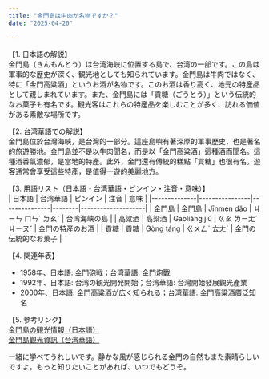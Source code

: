 ```yaml
---
title: "金門島は牛肉が名物ですか？"
date: "2025-04-20"

---
```


【1. 日本語の解説】  
金門島（きんもんとう）は台湾海峡に位置する島で、台湾の一部です。この島は軍事的な歴史が深く、観光地としても知られています。金門島は牛肉ではなく、特に「金門高粱酒」というお酒が名物です。このお酒は香り高く、地元の特産品として親しまれています。また、金門島には「貢糖（ごうとう）」という伝統的なお菓子も有名です。観光客はこれらの特産品を楽しむことが多く、訪れる価値がある素敵な場所です。

【2. 台湾華語での解説】  
金門島位於台灣海峽，是台灣的一部分。這座島嶼有著深厚的軍事歷史，也是著名的旅遊勝地。金門島並不是以牛肉聞名，而是以「金門高粱酒」這種酒而聞名。這種酒香氣濃郁，是當地的特產。此外，金門還有傳統的糕點「貢糖」也很有名。遊客通常會享受這些特產，是值得一遊的美麗地方。

【3. 用語リスト（日本語・台湾華語・ピンイン・注音・意味）】  
| 日本語       | 台湾華語         | ピンイン       | 注音    | 意味                 |
|--------------|----------------|---------------|--------|--------------------|
| 金門島       | 金門島         | Jīnmén dǎo    | ㄐㄧㄣ ㄇㄣˊ ㄉㄠˇ | 台湾海峡の島           |
| 高粱酒       | 高粱酒         | Gāoliáng jiǔ  | ㄍㄠ ㄌㄧㄤˊ ㄐㄧㄡˇ | 金門の特産のお酒       |
| 貢糖         | 貢糖           | Gòng táng     | ㄍㄨㄥˋ ㄊㄤˊ    | 金門の伝統的なお菓子   |

【4. 関連年表】  
- 1958年、日本語: 金門砲戦；台湾華語: 金門炮戰  
- 1992年、日本語: 台湾の観光開発開始；台湾華語: 台灣開始發展觀光產業  
- 2000年、日本語: 金門高粱酒が広く知られる；台湾華語: 金門高粱酒廣泛知名  

【5. 参考リンク】  
[金門島の観光情報（日本語）](https://www.taiwannavi.com/travelarea/taiwan_km)  
[金門島觀光資訊（台湾華語）](https://www.khn.moc.gov.tw/jp)  

一緒に学べてうれしいです。静かな風が感じられる金門の自然もまた素晴らしいですよ。もっと知りたいことがあれば、いつでもどうぞ。
